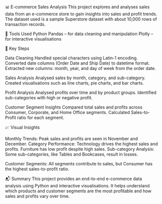 📊 E-commerce Sales Analysis
This project explores and analyses sales data from an e-commerce store to gain insights into sales and profit trends. The dataset used is a sample Superstore dataset with about 10,000 rows of transaction records.

🔧 Tools Used
Python
Pandas – for data cleaning and manipulation
Plotly – for interactive visualisations

📌 Key Steps

Data Cleaning
Handled special characters using Latin-1 encoding.
Converted date columns (Order Date and Ship Date) to datetime format.
Extracted new columns: month, year, and day of week from the order date.

Sales Analysis
Analysed sales by month, category, and sub-category.
Created visualisations such as line charts, pie charts, and bar charts.

Profit Analysis
Analysed profits over time and by product groups.
Identified sub-categories with high or negative profit.

Customer Segment Insights
Compared total sales and profits across Consumer, Corporate, and Home Office segments.
Calculated Sales-to-Profit ratio for each segment.


📈 Visual Insights

Monthly Trends: Peak sales and profits are seen in November and December.
Category Performance:
Technology drives the highest sales and profits.
Furniture has low profit despite high sales.
Sub-category Analysis: Some sub-categories, like Tables and Bookcases, result in losses.

Customer Segments:
All segments contribute to sales, but Consumer has the highest sales-to-profit ratio.

📬 Summary
This project provides an end-to-end e-commerce data analysis using Python and interactive visualisations. It helps understand which products and customer segments are the most profitable and how sales and profits vary over time.

